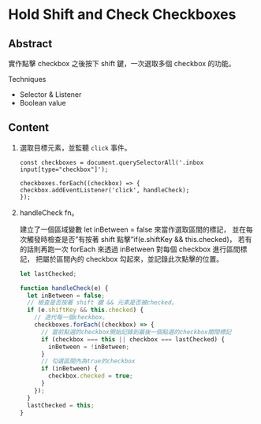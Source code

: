# Hold Shift and Check Checkboxes

## Abstract

實作點擊 checkbox 之後按下 shift 鍵，一次選取多個 checkbox 的功能。

Techniques

- Selector & Listener
- Boolean value

## Content

1. 選取目標元素，並監聽 `click` 事件。

   ```JS
   const checkboxes = document.querySelectorAll('.inbox input[type="checkbox"]');

   checkboxes.forEach((checkbox) => {
   checkbox.addEventListener('click', handleCheck);
   });
   ```

2. handleCheck fn。

   建立了一個區域變數 let inBetween = false 來當作選取區間的標記，
   並在每次觸發時檢查是否”有按著 shift 點擊”if(e.shiftKey && this.checked)，
   若有的話則再跑一次 forEach 來透過 inBetween 對每個 checkbox 進行區間標記，
   把屬於區間內的 checkbox 勾起來，並記錄此次點擊的位置。

   ```javascript
   let lastChecked;

   function handleCheck(e) {
     let inBetween = false;
     // 檢查是否按著 shift 鍵 && 元素是否被checked。
     if (e.shiftKey && this.checked) {
       // 迭代每一個checkbox。
       checkboxes.forEach((checkbox) => {
         // 當前點選的checkbox開始記錄到最後一個點選的checkbox關閉標記
         if (checkbox === this || checkbox === lastChecked) {
           inBetween = !inBetween;
         }
         // 勾選區間內為true的checkbox
         if (inBetween) {
           checkbox.checked = true;
         }
       });
     }
     lastChecked = this;
   }
   ```
